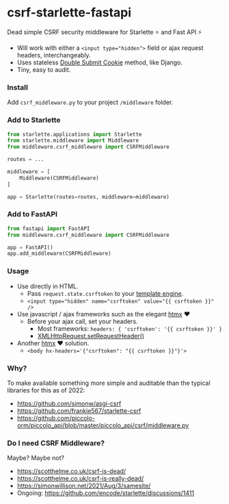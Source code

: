 # csrf-starlette-fastapi
Dead simple CSRF security middleware for Starlette ⭐ and Fast API ⚡

* Will work with either a `<input type="hidden">` field or ajax request headers, interchangeably.
* Uses stateless [Double Submit Cookie](https://cheatsheetseries.owasp.org/cheatsheets/Cross-Site_Request_Forgery_Prevention_Cheat_Sheet.html#double-submit-cookie) method, like Django.
* Tiny, easy to audit.

### Install

Add `csrf_middleware.py` to your project `/middleware` folder.

### Add to Starlette

```py
from starlette.applications import Starlette
from starlette.middleware import Middleware
from middleware.csrf_middleware import CSRFMiddleware

routes = ...

middleware = [
    Middleware(CSRFMiddleware)
]

app = Starlette(routes=routes, middleware=middleware)
```
### Add to FastAPI

```py
from fastapi import FastAPI
from middleware.csrf_middleware import CSRFMiddleware

app = FastAPI()
app.add_middleware(CSRFMiddleware)
```
### Usage
* Use directly in HTML.
  * Pass `request.state.csrftoken` to your [template engine](https://www.starlette.io/templates/).
  * `<input type="hidden" name="csrftoken" value="{{ csrftoken }}" />`
* Use javascript / ajax frameworks such as the elegant [htmx](https://htmx.org/) ♥️
  * Before your ajax call, set your headers.
    * Most frameworks: `headers: { 'csrftoken': '{{ csrftoken }}' }`
    * [XMLHttpRequest.setRequestHeader()](https://developer.mozilla.org/en-US/docs/Web/API/XMLHttpRequest/setRequestHeader)
* Another [htmx](https://htmx.org/) ♥️ solution.
  * `<body hx-headers='{"csrftoken": "{{ csrftoken }}"}'>`

### Why?

To make available something more simple and auditable than the typical libraries for this as of 2022:
* https://github.com/simonw/asgi-csrf
* https://github.com/frankie567/starlette-csrf
* https://github.com/piccolo-orm/piccolo_api/blob/master/piccolo_api/csrf/middleware.py 

### Do I need CSRF Middleware?

Maybe? Maybe not?

* https://scotthelme.co.uk/csrf-is-dead/
* https://scotthelme.co.uk/csrf-is-really-dead/
* https://simonwillison.net/2021/Aug/3/samesite/
* Ongoing: https://github.com/encode/starlette/discussions/1411
